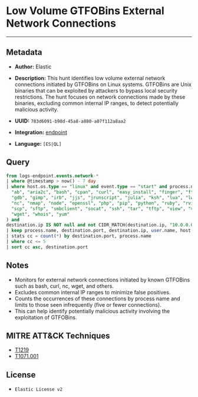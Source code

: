 # Low Volume GTFOBins External Network Connections

---

## Metadata

- **Author:** Elastic
- **Description:** This hunt identifies low volume external network connections initiated by GTFOBins on Linux systems. GTFOBins are Unix binaries that can be exploited by attackers to bypass local security restrictions. The hunt focuses on network connections made by these binaries, excluding common internal IP ranges, to detect potentially malicious activity.

- **UUID:** `783d6091-b98d-45a8-a880-a07f112a8aa2`
- **Integration:** [endpoint](https://docs.elastic.co/integrations/endpoint)
- **Language:** `[ES|QL]`

## Query

```sql
from logs-endpoint.events.network-*
| where @timestamp > now() - 7 day
| where host.os.type == "linux" and event.type == "start" and process.name in (
  "ab", "aria2c", "bash", "cpan", "curl", "easy_install", "finger", "ftp",
  "gdb", "gimp", "irb", "jjs", "jrunscript", "julia", "ksh", "lua", "lwp-download",
  "nc", "nmap", "node", "openssl", "php", "pip", "python", "ruby", "rview", "rvim",
  "scp", "sftp", "smbclient", "socat", "ssh", "tar", "tftp", "view", "vim", "vimdiff",
  "wget", "whois", "yum"
) and
destination.ip IS NOT null and not CIDR_MATCH(destination.ip, "10.0.0.0/8", "127.0.0.0/8", "169.254.0.0/16", "172.16.0.0/12", "192.0.0.0/24", "192.0.0.0/29", "192.0.0.8/32", "192.0.0.9/32", "192.0.0.10/32", "192.0.0.170/32", "192.0.0.171/32", "192.0.2.0/24", "192.31.196.0/24", "192.52.193.0/24", "192.168.0.0/16", "192.88.99.0/24", "224.0.0.0/4", "100.64.0.0/10", "192.175.48.0/24","198.18.0.0/15", "198.51.100.0/24", "203.0.113.0/24", "224.0.0.0/4", "240.0.0.0/4", "::1","FE80::/10", "FF00::/8")
| keep process.name, destination.port, destination.ip, user.name, host.name
| stats cc = count(*) by destination.port, process.name
| where cc <= 5
| sort cc asc, destination.port
```

## Notes

- Monitors for external network connections initiated by known GTFOBins such as bash, curl, nc, wget, and others.
- Excludes common internal IP ranges to minimize false positives.
- Counts the occurrences of these connections by process name and limits to those seen infrequently (five or fewer connections).
- This can help identify potentially malicious activity involving the exploitation of GTFOBins.
## MITRE ATT&CK Techniques

- [T1219](https://attack.mitre.org/techniques/T1219)
- [T1071.001](https://attack.mitre.org/techniques/T1071/001)

## License

- `Elastic License v2`
